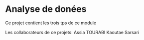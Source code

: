 # Analyse de donées

Ce projet contient les trois tps de ce module

Les collaborateurs de ce projets:
Assia TOURABI
Kaoutae Sarsari
